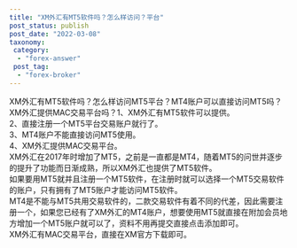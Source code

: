 ```yaml
---
title: "XM外汇有MT5软件吗？怎么样访问？平台"
post_status: publish
post_date: "2022-03-08"
taxonomy:
 category: 
  - "forex-answer"
 post_tag: 
  - "forex-broker"
---
```


XM外汇有MT5软件吗？怎么样访问MT5平台？MT4账户可以直接访问MT5吗？XM外汇提供MAC交易平台吗？1、XM外汇有MT5软件可以提供。  
2、直接注册一个MT5平台交易账户就行了。  
3、MT4账户不能直接访问MT5使用。  
4、XM外汇提供MAC交易平台。  
XM外汇在2017年时增加了MT5，之前是一直都是MT4，随着MT5的问世并逐步的提升了功能而日渐成熟，所以XM外汇也提供了MT5软件。  
如果要用MT5就并且注册一个MT5软件，在注册时就可以选择一个MT5交易软件的账户，只有拥有了MT5账户才能访问MT5软件。  
MT4是不能与MT5共用交易软件的，二款交易软件有着不同的代差，因此需要注册一个，如果您已经有了XM外汇的MT4账户，想要使用MT5就直接在附加会员地方增加一个MT5账户就可以了，资料不用再提交直接点击添加即可。  
XM外汇有MAC交易平台，直接在XM官方下载即可。
